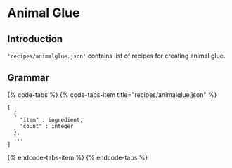 # Animal Glue

## Introduction

`'recipes/animalglue.json'` contains list of recipes for creating animal glue.

## Grammar

{% code-tabs %}
{% code-tabs-item title="recipes/animalglue.json" %}
```text
[
  {
    "item" : ingredient,
    "count" : integer
  },
  ...
]
```
{% endcode-tabs-item %}
{% endcode-tabs %}

